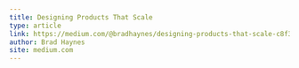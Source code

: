 ```yaml
---
title: Designing Products That Scale
type: article
link: https://medium.com/@bradhaynes/designing-products-that-scale-c8f3001f709b
author: Brad Haynes
site: medium.com
---
```

